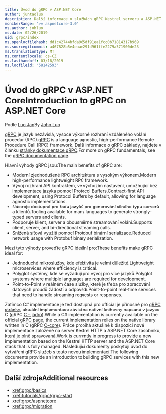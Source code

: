 ```yaml
---
title: Úvod do gRPC v ASP.NET Core
author: juntaoluo
description: Další informace o službách gRPC Kestrel serveru a ASP.NET Core zásobník.
monikerRange: '>= aspnetcore-3.0'
ms.author: johluo
ms.date: 02/26/2019
uid: grpc/index
ms.openlocfilehash: dd1c42744bfda965df91ea1fcc0b71814317b969
ms.sourcegitcommit: a467828b5e4eaae291d961ffe2279a571900de23
ms.translationtype: MT
ms.contentlocale: cs-CZ
ms.lasthandoff: 03/18/2019
ms.locfileid: "58142593"
---
```

# <a name="introduction-to-grpc-on-aspnet-core"></a><span data-ttu-id="204ae-103">Úvod do gRPC v ASP.NET Core</span><span class="sxs-lookup"><span data-stu-id="204ae-103">Introduction to gRPC on ASP.NET Core</span></span>

<span data-ttu-id="204ae-104">Podle [Luo Jan](https://github.com/juntaoluo)</span><span class="sxs-lookup"><span data-stu-id="204ae-104">By [John Luo](https://github.com/juntaoluo)</span></span>

<span data-ttu-id="204ae-105">[gRPC](https://grpc.io/docs/guides/) je jazyk nezávislá, vysoce výkonné rozhraní vzdáleného volání procedur (RPC).</span><span class="sxs-lookup"><span data-stu-id="204ae-105">[gRPC](https://grpc.io/docs/guides/) is a language agnostic, high-performance Remote Procedure Call (RPC) framework.</span></span> <span data-ttu-id="204ae-106">Další informace o gRPC základy, najdete v článku [stránky dokumentace gRPC](https://grpc.io/docs/).</span><span class="sxs-lookup"><span data-stu-id="204ae-106">For more on gRPC fundamentals, see the [gRPC documentation page](https://grpc.io/docs/).</span></span>

<span data-ttu-id="204ae-107">Hlavní výhody gRPC jsou:</span><span class="sxs-lookup"><span data-stu-id="204ae-107">The main benefits of gRPC are:</span></span>
* <span data-ttu-id="204ae-108">Moderní zjednodušené RPC architektura s vysokým výkonem.</span><span class="sxs-lookup"><span data-stu-id="204ae-108">Modern high-performance lightweight RPC framework.</span></span>
* <span data-ttu-id="204ae-109">Vývoj rozhraní API kontraktem, ve výchozím nastavení, umožňující bez implementace jazyka pomocí Protocol Buffers.</span><span class="sxs-lookup"><span data-stu-id="204ae-109">Contract-first API development, using Protocol Buffers by default, allowing for language agnostic implementations.</span></span>
* <span data-ttu-id="204ae-110">Nástroje dostupné pro řadu jazyků pro generování silného typu serverů a klientů.</span><span class="sxs-lookup"><span data-stu-id="204ae-110">Tooling available for many languages to generate strongly-typed servers and clients.</span></span>
* <span data-ttu-id="204ae-111">Podporuje klient, server a obousměrné streamování volání.</span><span class="sxs-lookup"><span data-stu-id="204ae-111">Supports client, server, and bi-directional streaming calls.</span></span>
* <span data-ttu-id="204ae-112">Snížená síťová využití pomocí Protobuf binární serializace.</span><span class="sxs-lookup"><span data-stu-id="204ae-112">Reduced network usage with Protobuf binary serialization.</span></span>

<span data-ttu-id="204ae-113">Mezi tyto výhody proveďte gRPC ideální pro:</span><span class="sxs-lookup"><span data-stu-id="204ae-113">These benefits make gRPC ideal for:</span></span>
* <span data-ttu-id="204ae-114">Jednoduché mikroslužby, kde efektivita je velmi důležité.</span><span class="sxs-lookup"><span data-stu-id="204ae-114">Lightweight microservices where efficiency is critical.</span></span>
* <span data-ttu-id="204ae-115">Polyglot systémy, kde se vyžadují pro vývoj pro více jazyků.</span><span class="sxs-lookup"><span data-stu-id="204ae-115">Polyglot systems where multiple languages are required for development.</span></span>
* <span data-ttu-id="204ae-116">Point-to-Point v reálném čase služby, které je třeba pro zpracování datových proudů žádostí a odpovědí.</span><span class="sxs-lookup"><span data-stu-id="204ae-116">Point-to-point real-time services that need to handle streaming requests or responses.</span></span>

<span data-ttu-id="204ae-117">Zatímco C# implementace je teď dostupná pro official je přínosné pro [gRPC stránky](https://grpc.io/docs/quickstart/csharp.html), aktuální implementace závisí na nativní knihovny napsané v jazyce C (gRPC [C – jádro](https://grpc.io/blog/grpc-stacks)).</span><span class="sxs-lookup"><span data-stu-id="204ae-117">While a C# implementation is currently available on the official [gRPC page](https://grpc.io/docs/quickstart/csharp.html), the current implementation relies on the native library written in C (gRPC [C-core](https://grpc.io/blog/grpc-stacks)).</span></span> <span data-ttu-id="204ae-118">Práce probíhá aktuálně k dispozici nové implementace založené na server Kestrel HTTP a ASP.NET Core zásobníku, která je plně spravovaná.</span><span class="sxs-lookup"><span data-stu-id="204ae-118">Work is currently in progress to provide a new implementation based on the Kestrel HTTP server and the ASP.NET Core stack that is fully managed.</span></span> <span data-ttu-id="204ae-119">Následující dokumenty poskytují úvod do vytváření gRPC služeb s touto novou implementací.</span><span class="sxs-lookup"><span data-stu-id="204ae-119">The following documents provide an introduction to building gRPC services with this new implementation.</span></span>

## <a name="additional-resources"></a><span data-ttu-id="204ae-120">Další zdroje</span><span class="sxs-lookup"><span data-stu-id="204ae-120">Additional resources</span></span>

* <xref:grpc/basics>
* <xref:tutorials/grpc/grpc-start>
* <xref:grpc/aspnetcore>
* <xref:grpc/migration>